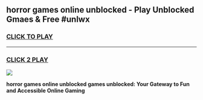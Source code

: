 
## horror games online unblocked - Play Unblocked Gmaes & Free #unlwx
<h3>
<a href="https://news.freeplayer.one?title=horror_games_online_unblocked&ref=24F">CLICK TO PLAY</a></h3>
<hr>

<h3>
<a href="https://news.freeplayer.one?title=horror_games_online_unblocked&ref=24F">CLICK 2 PLAY</a>
  
</h3>

<a href="https://news.freeplayer.one?title=horror_games_online_unblocked&ref=24F/"><img src="https://clearcache.store/games.png"></a>


**horror games online unblocked games unblocked: Your Gateway to Fun and Accessible Online Gaming**
